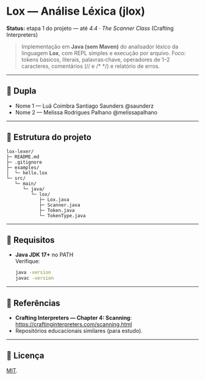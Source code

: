 # Lox — Análise Léxica (jlox)

**Status:** etapa 1 do projeto — até _4.4 · The Scanner Class_ (Crafting Interpreters)  

> Implementação em **Java (sem Maven)** do analisador léxico da linguagem **Lox**, com REPL simples e execução por arquivo. 
> Foco: tokens básicos, literais, palavras‑chave, operadores de 1–2 caracteres, comentários (// e /* */) e relatório de erros.

---

## 👥 Dupla
- Nome 1 — Luã Coimbra Santiago Saunders @saunderz  
- Nome 2 — Melissa Rodrigues Palhano @melissapalhano  

---

## 📁 Estrutura do projeto
```
lox-lexer/
├─ README.md
├─ .gitignore
├─ examples/
│  └─ hello.lox
└─ src/
   └─ main/
      └─ java/
         └─ lox/
            ├─ Lox.java
            ├─ Scanner.java
            ├─ Token.java
            └─ TokenType.java
```

---

## 🧰 Requisitos
- **Java JDK 17+** no PATH  
  Verifique:
  ```bash
  java -version
  javac -version
  ```

---

## 🔗 Referências
- **Crafting Interpreters — Chapter 4: Scanning**: https://craftinginterpreters.com/scanning.html  
- Repositórios educacionais similares (para estudo).

---

## 📄 Licença
[MIT](https://choosealicense.com/licenses/mit/).  
